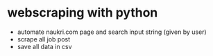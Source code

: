 # webscraping with python
- automate naukri.com page and search input string (given by user)
- scrape all job post
- save all data in csv 

